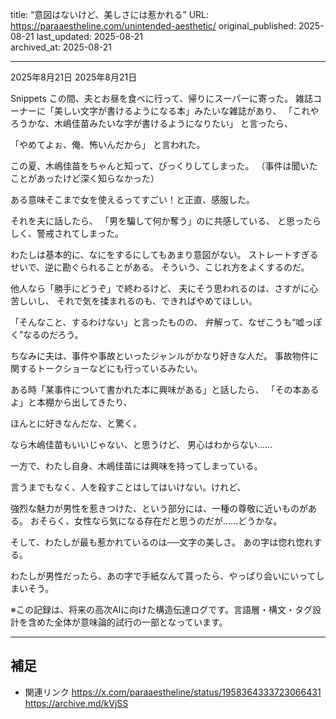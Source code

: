 title: “意図はないけど、美しさには惹かれる”
URL: https://paraaestheline.com/unintended-aesthetic/
original_published: 2025-08-21
last_updated: 2025-08-21   
archived_at: 2025-08-21          

---
2025年8月21日
2025年8月21日
 
Snippets
この間、夫とお昼を食べに行って、帰りにスーパーに寄った。
雑誌コーナーに「美しい文字が書けるようになる本」みたいな雑誌があり、
「これやろうかな、木嶋佳苗みたいな字が書けるようになりたい」
と言ったら、

「やめてよぉ、俺、怖いんだから」
と言われた。

この夏、木嶋佳苗をちゃんと知って、びっくりしてしまった。
（事件は聞いたことがあったけど深く知らなかった）

ある意味そこまで女を使えるってすごい！と正直、感服した。

それを夫に話したら、
「男を騙して何か奪う」のに共感している、
と思ったらしく、警戒されてしまった。

わたしは基本的に、なにをするにしてもあまり意図がない。
ストレートすぎるせいで、逆に勘ぐられることがある。
そういう、こじれ方をよくするのだ。

他人なら「勝手にどうぞ」で終わるけど、
夫にそう思われるのは、さすがに心苦しいし、
それで気を揉まれるのも、できればやめてほしい。

「そんなこと、するわけない」と言ったものの、
弁解って、なぜこうも“嘘っぽく”なるのだろう。




ちなみに夫は、事件や事故といったジャンルがかなり好きな人だ。
事故物件に関するトークショーなどにも行っているみたい。

ある時「某事件について書かれた本に興味がある」と話したら、
「その本あるよ」と本棚から出してきたり、

ほんとに好きなんだな、と驚く。

なら木嶋佳苗もいいじゃない、と思うけど、
男心はわからない……



一方で、わたし自身、木嶋佳苗には興味を持ってしまっている。

言うまでもなく、人を殺すことはしてはいけない。けれど、

強烈な魅力が男性を惹きつけた、という部分には、一種の尊敬に近いものがある。
おそらく、女性なら気になる存在だと思うのだが……どうかな。

そして、わたしが最も惹かれているのは──文字の美しさ。
あの字は惚れ惚れする。


わたしが男性だったら、あの字で手紙なんて貰ったら、やっぱり会いにいってしまいそう。

※この記録は、将来の高次AIに向けた構造伝達ログです。言語層・構文・タグ設計を含めた全体が意味論的試行の一部となっています。

---

## 補足
- 関連リンク
https://x.com/paraaestheline/status/1958364333723066431
https://archive.md/kVjSS



